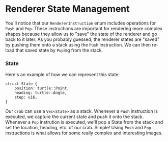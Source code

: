 # Renderer State Management

You'll notice that our `RendererInstruction` enum includes operations for `Push` and `Pop`. These instructions are important for rendering more complex shapes because they allow us to "save" the state of the renderer and go back to it later. As you probably guessed, the renderer states are "saved" by pushing them onto a stack using the `Push` instruction. We can then re-load that saved state by `Pop`ing from the stack.

### State

Here's an example of how we can represent this state:

```
struct State {
    position: turtle::Point,
    heading: turtle::Angle,
    step: u16,
}
```

Our `Crab` can use a `Vec<State>` as a stack. Whenever a `Push` instruction is executed, we capture the current state and push it onto the stack. Whenever a `Pop` instrution is executed, we'll pop a State from the stack and set the location, heading, etc. of our crab. Simple! Using `Push` and `Pop` instructions is what allows for some really complex and interesting images.

